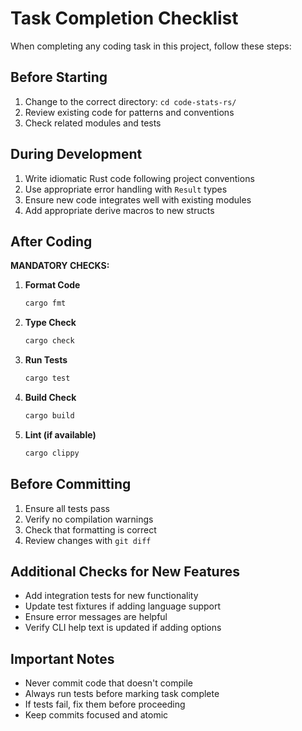 # Task Completion Checklist

When completing any coding task in this project, follow these steps:

## Before Starting
1. Change to the correct directory: `cd code-stats-rs/`
2. Review existing code for patterns and conventions
3. Check related modules and tests

## During Development
1. Write idiomatic Rust code following project conventions
2. Use appropriate error handling with `Result` types
3. Ensure new code integrates well with existing modules
4. Add appropriate derive macros to new structs

## After Coding
**MANDATORY CHECKS:**

1. **Format Code**
   ```bash
   cargo fmt
   ```

2. **Type Check**
   ```bash
   cargo check
   ```

3. **Run Tests**
   ```bash
   cargo test
   ```

4. **Build Check**
   ```bash
   cargo build
   ```

5. **Lint (if available)**
   ```bash
   cargo clippy
   ```

## Before Committing
1. Ensure all tests pass
2. Verify no compilation warnings
3. Check that formatting is correct
4. Review changes with `git diff`

## Additional Checks for New Features
- Add integration tests for new functionality
- Update test fixtures if adding language support
- Ensure error messages are helpful
- Verify CLI help text is updated if adding options

## Important Notes
- Never commit code that doesn't compile
- Always run tests before marking task complete
- If tests fail, fix them before proceeding
- Keep commits focused and atomic